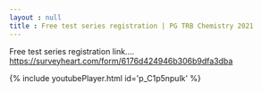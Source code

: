 ```yaml
---
layout : null
title : Free test series registration | PG TRB Chemistry 2021
---
```


Free test series registration link....
https://surveyheart.com/form/6176d424946b306b9dfa3dba



{% include youtubePlayer.html id='p_C1p5npulk' %}

